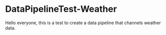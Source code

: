 # DataPipelineTest-Weather

Hello everyone, this is a test to create a data pipeline that channels weather data. 
